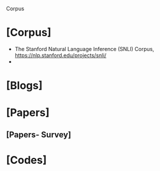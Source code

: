 Corpus


# [Corpus]
+ The Stanford Natural Language Inference (SNLI) Corpus, https://nlp.stanford.edu/projects/snli/
+ 

# [Blogs]


# [Papers]

## [Papers- Survey]


# [Codes]

